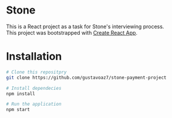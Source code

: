 # Stone
This is a React project as a task for Stone's interviewing process.  
This project was bootstrapped with [Create React App](https://github.com/facebookincubator/create-react-app).

# Installation  
```bash
# Clone this repositpry
git clone https://github.com/gustavoaz7/stone-payment-project

# Install dependecies 
npm install

# Run the application
npm start
```